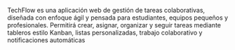 TechFlow es una aplicación web de gestión de tareas colaborativas, diseñada con enfoque ágil y pensada para estudiantes, equipos pequeños y profesionales. 
Permitirá crear, asignar, organizar y seguir tareas mediante tableros estilo Kanban, listas personalizadas, trabajo colaborativo y notificaciones automáticas
